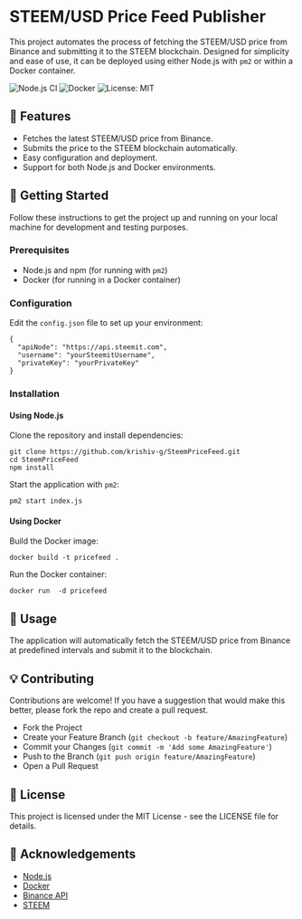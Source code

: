 <h1>STEEM/USD Price Feed Publisher</h1>

<p>This project automates the process of fetching the STEEM/USD price from Binance and submitting it to the STEEM blockchain. Designed for simplicity and ease of use, it can be deployed using either Node.js with <code>pm2</code> or within a Docker container.</p>

<p>
  <img src="https://img.shields.io/badge/node.js-CI-green.svg" alt="Node.js CI">
  <img src="https://img.shields.io/badge/docker-container-blue.svg" alt="Docker">
  <img src="https://img.shields.io/badge/License-MIT-yellow.svg" alt="License: MIT">
</p>

<h2>🌟 Features</h2>

<ul>
  <li>Fetches the latest STEEM/USD price from Binance.</li>
  <li>Submits the price to the STEEM blockchain automatically.</li>
  <li>Easy configuration and deployment.</li>
  <li>Support for both Node.js and Docker environments.</li>
</ul>

<h2>🚀 Getting Started</h2>

<p>Follow these instructions to get the project up and running on your local machine for development and testing purposes.</p>

<h3>Prerequisites</h3>

<ul>
  <li>Node.js and npm (for running with <code>pm2</code>)</li>
  <li>Docker (for running in a Docker container)</li>
</ul>

<h3>Configuration</h3>

<p>Edit the <code>config.json</code> file to set up your environment:</p>

<pre><code>{
  "apiNode": "https://api.steemit.com",
  "username": "yourSteemitUsername",
  "privateKey": "yourPrivateKey"
}
</code></pre>

<h3>Installation</h3>

<h4>Using Node.js</h4>

<p>Clone the repository and install dependencies:</p>

<pre><code>git clone https://github.com/krishiv-g/SteemPriceFeed.git
cd SteemPriceFeed
npm install
</code></pre>

<p>Start the application with <code>pm2</code>:</p>

<pre><code>pm2 start index.js</code></pre>

<h4>Using Docker</h4>

<p>Build the Docker image:</p>

<pre><code>docker build -t pricefeed .</code></pre>

<p>Run the Docker container:</p>

<pre><code>docker run  -d pricefeed
</code></pre>

<h2>📝 Usage</h2>

<p>The application will automatically fetch the STEEM/USD price from Binance at predefined intervals and submit it to the blockchain.</p>

<h2>💡 Contributing</h2>

<p>Contributions are welcome! If you have a suggestion that would make this better, please fork the repo and create a pull request.</p>

<ul>
  <li>Fork the Project</li>
  <li>Create your Feature Branch (<code>git checkout -b feature/AmazingFeature</code>)</li>
  <li>Commit your Changes (<code>git commit -m 'Add some AmazingFeature'</code>)</li>
  <li>Push to the Branch (<code>git push origin feature/AmazingFeature</code>)</li>
  <li>Open a Pull Request</li>
</ul>

<h2>📄 License</h2>

<p>This project is licensed under the MIT License - see the LICENSE file for details.</p>

<h2>🙏 Acknowledgements</h2>

<ul>
  <li><a href="https://nodejs.org/">Node.js</a></li>
  <li><a href="https://www.docker.com/">Docker</a></li>
  <li><a href="https://binance.com/">Binance API</a></li>
  <li><a href="https://steem.com/">STEEM</a></li>
</ul>
